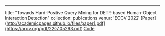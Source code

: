 ---
title: "Towards Hard-Positive Query Mining for DETR-based Human-Object Interaction Detection"
collection: publications
venue: 'ECCV 2022'
[Paper](http://academicpages.github.io/files/paper1.pdf](https://arxiv.org/pdf/2207.05293.pdf) [Code](https://github.com/MuchHair/HQM)
